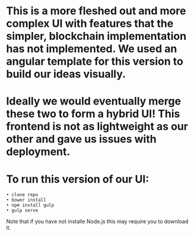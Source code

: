 # This is a more fleshed out and more complex UI with features that the simpler, blockchain implementation has not implemented. We used an angular template for this version to build our ideas visually. 

# Ideally we would eventually merge these two to form a hybrid UI! This frontend is not as lightweight as our other and gave us issues with deployment.

# To run this version of our UI: 
    • clone repo 
    • bower install
    • npm install gulp
    • gulp serve
        
Note that if you have not installe Node.js this may require you to download it.
